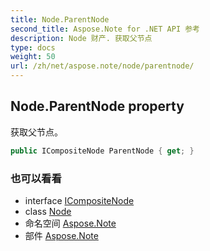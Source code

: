 ```yaml
---
title: Node.ParentNode
second_title: Aspose.Note for .NET API 参考
description: Node 财产. 获取父节点
type: docs
weight: 50
url: /zh/net/aspose.note/node/parentnode/
---
```

## Node.ParentNode property

获取父节点。

```csharp
public ICompositeNode ParentNode { get; }
```

### 也可以看看

* interface [ICompositeNode](../../icompositenode/)
* class [Node](../)
* 命名空间 [Aspose.Note](../../node/)
* 部件 [Aspose.Note](../../../)


